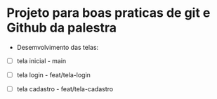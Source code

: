 # Projeto para boas praticas de git e Github da palestra

- Desemvolvimento das telas:

- [ ] tela inicial - main

- [ ] tela login - feat/tela-login

- [ ] tela cadastro - feat/tela-cadastro